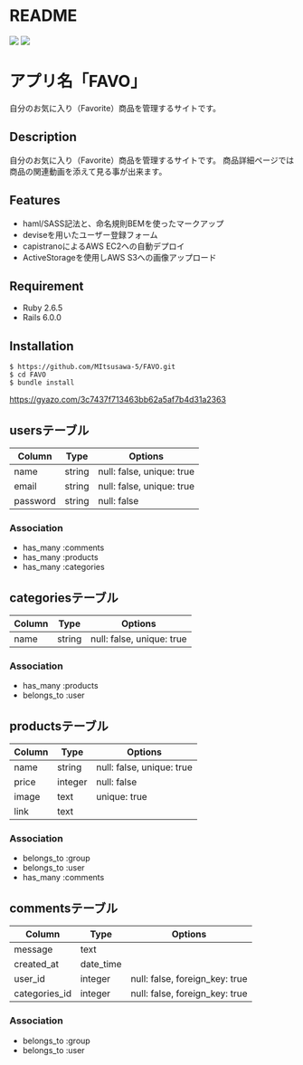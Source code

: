 # README
![](https://i.gyazo.com/ecf27aa3bd0228aaaa177377ff30fddf.jpg)
![](https://i.gyazo.com/f914892ff301ab19932bdbe7d0592191.jpg)
<!-- なぜこのアプリをつくろうと思ったのか -->
<!-- 画像そのものを挿入 -->

# アプリ名「FAVO」
自分のお気に入り（Favorite）商品を管理するサイトです。

## Description
自分のお気に入り（Favorite）商品を管理するサイトです。
商品詳細ページでは商品の関連動画を添えて見る事が出来ます。


## Features

- haml/SASS記法と、命名規則BEMを使ったマークアップ
- deviseを用いたユーザー登録フォーム
- capistranoによるAWS EC2への自動デプロイ
- ActiveStorageを使用しAWS S3への画像アップロード

## Requirement

- Ruby 2.6.5
- Rails 6.0.0


## Installation

    $ https://github.com/MItsusawa-5/FAVO.git
    $ cd FAVO
    $ bundle install



https://gyazo.com/3c7437f713463bb62a5af7b4d31a2363


## usersテーブル
|Column|Type|Options|
|------|----|-------|
|name|string|null: false, unique: true|
|email|string|null: false, unique: true|
|password|string|null: false|

### Association
- has_many :comments
- has_many :products
- has_many :categories


## categoriesテーブル
|Column|Type|Options|
|------|----|-------|
|name|string|null: false, unique: true|

### Association
- has_many :products
- belongs_to :user

## productsテーブル
|Column|Type|Options|
|------|----|-------|
|name|string| null: false, unique: true |
|price|integer| null: false |
|image|text| unique: true |
|link|text||

### Association
- belongs_to :group
- belongs_to :user
- has_many :comments

## commentsテーブル
|Column|Type|Options|
|------|----|-------|
|message|text||
|created_at|date_time||
|user_id|integer|null: false, foreign_key: true|
|categories_id|integer|null: false, foreign_key: true|

### Association
- belongs_to :group
- belongs_to :user
